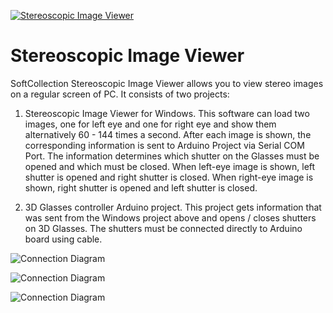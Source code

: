 [![Stereoscopic Image Viewer](https://youtu.be/-8sm6URLmYs/0.jpg)](https://youtu.be/-8sm6URLmYs "Shooting Range")

# Stereoscopic Image Viewer
SoftCollection Stereoscopic Image Viewer allows you to view stereo images on a regular screen of PC.
It consists of two projects:
1. Stereoscopic Image Viewer for Windows.
   This software can load two images, one for left eye and one for right eye and show them alternatively 60 - 144 times a second.
   After each image is shown, the corresponding information is sent to Arduino Project via Serial COM Port.
   The information determines which shutter on the Glasses must be opened and which must be closed.
   When left-eye image is shown, left shutter is opened and right shutter is closed.
   When right-eye image is shown, right shutter is opened and left shutter is closed.

2. 3D Glasses controller Arduino project. 
   This project gets information that was sent from the Windows project above and opens / closes shutters on 3D Glasses.
   The shutters must be connected directly to Arduino board using cable.

![Connection Diagram](Images/SoftCollection%20ShootingRange1.gif)

![Connection Diagram](Images/SoftCollection%20ShootingRange2.png)

![Connection Diagram](Images/SoftCollection%20ShootingRange3.png)
 
